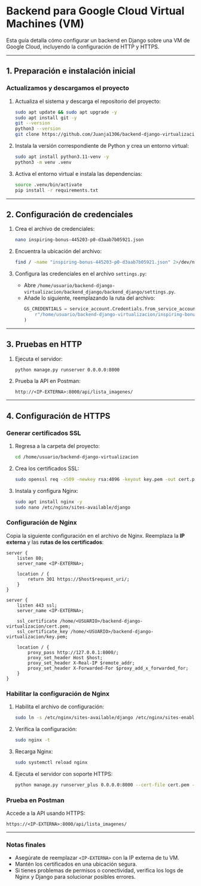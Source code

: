 
# Backend para Google Cloud Virtual Machines (VM)

Esta guía detalla cómo configurar un backend en Django sobre una VM de Google Cloud, incluyendo la configuración de HTTP y HTTPS.

---

## 1. Preparación e instalación inicial

### Actualizamos y descargamos el proyecto
1. Actualiza el sistema y descarga el repositorio del proyecto:
   ```bash
   sudo apt update && sudo apt upgrade -y
   sudo apt install git -y
   git --version
   python3 --version
   git clone https://github.com/Juanja1306/backend-django-virtualizacion
   ```

2. Instala la versión correspondiente de Python y crea un entorno virtual:
   ```bash
   sudo apt install python3.11-venv -y
   python3 -m venv .venv
   ```

3. Activa el entorno virtual e instala las dependencias:
   ```bash
   source .venv/bin/activate
   pip install -r requirements.txt
   ```

---

## 2. Configuración de credenciales

1. Crea el archivo de credenciales:
   ```bash
   nano inspiring-bonus-445203-p0-d3aab7b05921.json
   ```

2. Encuentra la ubicación del archivo:
   ```bash
   find / -name "inspiring-bonus-445203-p0-d3aab7b05921.json" 2>/dev/null
   ```

3. Configura las credenciales en el archivo `settings.py`:
   - Abre `/home/usuario/backend-django-virtualizacion/backend_django/backend_django/settings.py`.
   - Añade lo siguiente, reemplazando la ruta del archivo:
     ```python
     GS_CREDENTIALS = service_account.Credentials.from_service_account_file(
         r"/home/usuario/backend-django-virtualizacion/inspiring-bonus-445203-p0-d3aab7b05921.json"
     )
     ```

---

## 3. Pruebas en HTTP

1. Ejecuta el servidor:
   ```bash
   python manage.py runserver 0.0.0.0:8000
   ```

2. Prueba la API en Postman:
   ```
   http://<IP-EXTERNA>:8000/api/lista_imagenes/
   ```

---

## 4. Configuración de HTTPS

### Generar certificados SSL
1. Regresa a la carpeta del proyecto:
   ```bash
   cd /home/usuario/backend-django-virtualizacion
   ```

2. Crea los certificados SSL:
   ```bash
   sudo openssl req -x509 -newkey rsa:4096 -keyout key.pem -out cert.pem -days 365 -nodes
   ```

3. Instala y configura Nginx:
   ```bash
   sudo apt install nginx -y
   sudo nano /etc/nginx/sites-available/django
   ```

### Configuración de Nginx
Copia la siguiente configuración en el archivo de Nginx. Reemplaza la **IP externa** y las **rutas de los certificados**:

```nginx
server {
    listen 80;
    server_name <IP-EXTERNA>;

    location / {
        return 301 https://$host$request_uri/;
    }
}

server {
    listen 443 ssl;
    server_name <IP-EXTERNA>;

    ssl_certificate /home/<USUARIO>/backend-django-virtualizacion/cert.pem;
    ssl_certificate_key /home/<USUARIO>/backend-django-virtualizacion/key.pem;

    location / {
        proxy_pass http://127.0.0.1:8000/;
        proxy_set_header Host $host;
        proxy_set_header X-Real-IP $remote_addr;
        proxy_set_header X-Forwarded-For $proxy_add_x_forwarded_for;
    }
}
```

### Habilitar la configuración de Nginx
1. Habilita el archivo de configuración:
   ```bash
   sudo ln -s /etc/nginx/sites-available/django /etc/nginx/sites-enabled
   ```

2. Verifica la configuración:
   ```bash
   sudo nginx -t
   ```

3. Recarga Nginx:
   ```bash
   sudo systemctl reload nginx
   ```

4. Ejecuta el servidor con soporte HTTPS:
   ```bash
   python manage.py runserver_plus 0.0.0.0:8000 --cert-file cert.pem --key-file key.pem
   ```

### Prueba en Postman
Accede a la API usando HTTPS:
```
https://<IP-EXTERNA>:8000/api/lista_imagenes/
```

---

### Notas finales
- Asegúrate de reemplazar `<IP-EXTERNA>` con la IP externa de tu VM.
- Mantén los certificados en una ubicación segura.
- Si tienes problemas de permisos o conectividad, verifica los logs de Nginx y Django para solucionar posibles errores.
